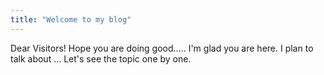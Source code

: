 ```yaml
---
title: "Welcome to my blog"
---
```

Dear Visitors! Hope you are doing good.....
I'm glad you are here. I plan to talk about ...
Let's see the topic one by one.

